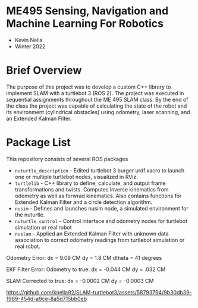 # ME495 Sensing, Navigation and Machine Learning For Robotics
* Kevin Nella
* Winter 2022
# Brief Overview
The purpose of this project was to develop a custom C++ library to implement SLAM with a turtlebot 3 (ROS 2). The project was executed in sequential assignments throughout the ME 495 SLAM class. By the end of the class the project was capable of calculating the state of the robot and its environment (cylindrical obstacles) using odometry, laser scanning, and an Extended Kalman Filter.
# Package List
This repository consists of several ROS packages
- `nuturtle_description` - Edited turtlebot 3 burger urdf.xacro to launch one or multiple turtlebot nodes, visualized in RViz.
- `turtlelib` - C++ library to define, calculate, and output frame transformations and twists. Computes inverse kinematics from odometry as well as forwrad kinematics. Also contains functions for Extended Kalman Filter and a circle detection algorithm.
- `nusim` - Defines and launches nusim node, a simulated environment for the nuturtle.
- `nuturtle_control` - Control interface and odometry nodes for turtlebot simulation or real robot
- `nuslam` - Applied an Extended Kalman Filter with unknown data association to correct odometry readings from turtlebot simulation or real robot.

Odometry Error:
dx = 9.09 CM
dy = 1.8 CM
dtheta = 41 degrees

EKF Filter Error:
Odometry to true:
dx = -0.044 CM
dy = .032 CM

SLAM Corrected to true:
dx = -0.0002 CM
dy = -0.0003 CM




https://github.com/knella92/SLAM-turtlebot3/assets/58793794/9b30db39-1969-454d-a9ce-8a5d715bb0eb

